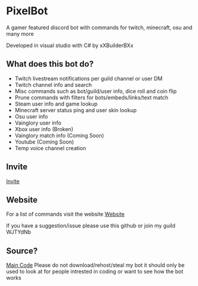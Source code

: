 # PixelBot
A gamer featured discord bot with commands for twitch, minecraft, osu and many more

Developed in visual studio with C# by xXBuilderBXx

## What does this bot do?
- Twitch livestream notifications per guild channel or user DM
- Twitch channel info and search
- Misc commands such as bot/guild/user info, dice roll and coin flip
- Prune commands with filters for bots/embeds/links/text match
- Steam user info and game lookup
- Minecraft server status ping and user skin lookup
- Osu user info
- Vainglory user info 
- Xbox user info (Broken)
- Vainglory match info (Coming Soon)
- Youtube (Coming Soon)
- Temp voice channel creation

## Invite
[Invite](https://discordapp.com/oauth2/authorize?&client_id=277933222015401985&scope=bot&permissions=0)

## Website
For a list of commands visit the website
[Website](https://blaze.ml/pixelbot/)

If you have a suggestion/issue please use this github or join my guild WJTYdNb
## Source?
[Main Code](https://github.com/ArchboxDev/PixelBot/blob/master/PixelBot/Program.cs)
Please do not download/rehost/steal my bot it should only be used to look at for people intrested in coding or want to see how the bot works
